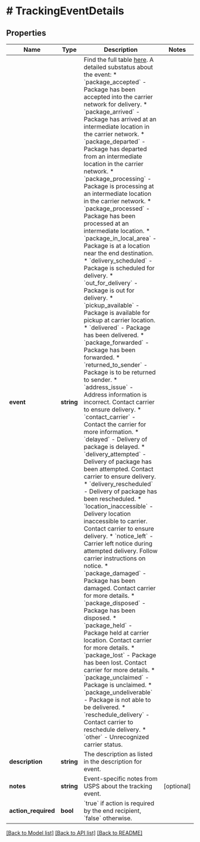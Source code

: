 # # TrackingEventDetails

## Properties

Name | Type | Description | Notes
------------ | ------------- | ------------- | -------------
**event** | **string** | Find the full table [here](#tag/Tracking-Events). A detailed substatus about the event: * &#x60;package_accepted&#x60; - Package has been accepted into the carrier network for delivery. * &#x60;package_arrived&#x60; - Package has arrived at an intermediate location in the carrier network. * &#x60;package_departed&#x60; - Package has departed from an intermediate location in the carrier network. * &#x60;package_processing&#x60; - Package is processing at an intermediate location in the carrier network. * &#x60;package_processed&#x60; - Package has been processed at an intermediate location. * &#x60;package_in_local_area&#x60; - Package is at a location near the end destination. * &#x60;delivery_scheduled&#x60; - Package is scheduled for delivery. * &#x60;out_for_delivery&#x60; - Package is out for delivery. * &#x60;pickup_available&#x60; - Package is available for pickup at carrier location. * &#x60;delivered&#x60; - Package has been delivered. * &#x60;package_forwarded&#x60; - Package has been forwarded. * &#x60;returned_to_sender&#x60; - Package is to be returned to sender. * &#x60;address_issue&#x60; - Address information is incorrect. Contact carrier to ensure delivery. * &#x60;contact_carrier&#x60; - Contact the carrier for more information. * &#x60;delayed&#x60; - Delivery of package is delayed. * &#x60;delivery_attempted&#x60; - Delivery of package has been attempted. Contact carrier to ensure delivery. * &#x60;delivery_rescheduled&#x60; - Delivery of package has been rescheduled. * &#x60;location_inaccessible&#x60; - Delivery location inaccessible to carrier. Contact carrier to ensure delivery. * &#x60;notice_left&#x60; - Carrier left notice during attempted delivery. Follow carrier instructions on notice. * &#x60;package_damaged&#x60; - Package has been damaged. Contact carrier for more details. * &#x60;package_disposed&#x60; - Package has been disposed. * &#x60;package_held&#x60; - Package held at carrier location. Contact carrier for more details. * &#x60;package_lost&#x60; - Package has been lost. Contact carrier for more details. * &#x60;package_unclaimed&#x60; - Package is unclaimed. * &#x60;package_undeliverable&#x60; - Package is not able to be delivered. * &#x60;reschedule_delivery&#x60; - Contact carrier to reschedule delivery. * &#x60;other&#x60; - Unrecognized carrier status. |
**description** | **string** | The description as listed in the description for event. |
**notes** | **string** | Event-specific notes from USPS about the tracking event. | [optional]
**action_required** | **bool** | &#x60;true&#x60; if action is required by the end recipient, &#x60;false&#x60; otherwise. |

[[Back to Model list]](../../README.md#models) [[Back to API list]](../../README.md#endpoints) [[Back to README]](../../README.md)
